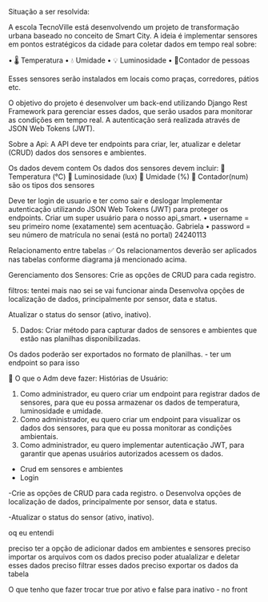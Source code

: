Situação a ser resolvida:

A escola TecnoVille está desenvolvendo um projeto de transformação urbana baseado no conceito de Smart City. A
ideia é implementar sensores em pontos estratégicos da cidade para coletar dados em tempo real sobre:

• 🌡️ Temperatura
• 💧 Umidade
• 💡 Luminosidade
• 🔢Contador de pessoas

Esses sensores serão instalados em locais como praças, corredores, pátios etc.

O objetivo do projeto é desenvolver um back-end utilizando Django Rest Framework para gerenciar esses
dados, que serão usados para monitorar as condições
em tempo real. A autenticação será realizada através de JSON Web Tokens (JWT).

Sobre a Api:
A API deve ter endpoints para criar, ler, atualizar e deletar (CRUD) dados dos sensores e ambientes.

Os dados devem contem 
Os dados dos sensores devem incluir:
 Temperatura (°C)
 Luminosidade (lux)
 Umidade (%)
 Contador(num)
são os tipos dos sensores


Deve ter login de usuario e ter como sair e deslogar
Implementar autenticação utilizando JSON Web Tokens (JWT) para proteger os endpoints.
Criar um super usuário para o nosso api_smart.
• username = seu primeiro nome (exatamente) sem acentuação. Gabriela
• password = seu número de matrícula no senai (está no portal) 24240113


Relacionamento entre tabelas ✅
Os relacionamentos deverão ser aplicados nas tabelas conforme
diagrama já mencionado acima.

Gerenciamento dos Sensores:
 Crie as opções de CRUD para cada registro. 

filtros:  tentei mais nao sei se vai funcionar ainda
Desenvolva opções de localização de
dados, principalmente por sensor, data e status.


Atualizar o status do sensor (ativo, inativo).



5. Dados:
Criar método para capturar dados de sensores e ambientes que estão nas planilhas disponibilizadas.

Os dados poderão ser exportados no formato de planilhas. - ter um endpoint so para isso 


🎯 O que o Adm deve fazer:
Histórias de Usuário:
1. Como administrador, eu quero criar um endpoint para registrar dados de sensores, para que eu
possa armazenar os dados de temperatura, luminosidade e umidade.
2. Como administrador, eu quero criar um endpoint para visualizar os dados dos sensores, para
que eu possa monitorar as condições ambientais.
3. Como administrador, eu quero implementar autenticação JWT, para garantir que apenas
usuários autorizados acessem os dados.


- Crud em sensores e ambientes  
- Login

-Crie as opções de CRUD para cada registro. o Desenvolva opções de localização de
dados, principalmente por sensor, data e status.

-Atualizar o status do sensor (ativo, inativo).





oq eu entendi 

preciso ter a opção de adicionar dados em ambientes e sensores
preciso importar os arquivos com os dados 
preciso poder atualalizar e deletar esses dados
preciso filtrar esses dados 
preciso exportar os dados da tabela 




O que tenho que fazer
trocar true por ativo e false para inativo - no front